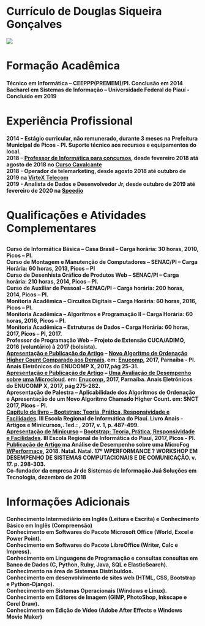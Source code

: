 # Currículo de Douglas Siqueira Gonçalves
<img src="https://instagram.fpcs1-1.fna.fbcdn.net/v/t51.2885-15/e35/69907237_164947497966631_4199321195158492271_n.jpg?_nc_ht=instagram.fpcs1-1.fna.fbcdn.net&_nc_cat=107&_nc_ohc=S6UaxAkKS1MAX_JVtPa&oh=ed83a8672d7a7d844ec61b23cf5821fc&oe=5ED65AF8">
<H1>Formação Acadêmica</H1>
<h4>
Técnico em Informática – CEEPPP(PREMEM)/PI. Conclusão em 2014<br>
Bacharel em Sistemas de Informação – Universidade Federal do Piauí - Concluído em 2019</h4>

<h1>Experiência Profissional</h1>

<h4>2014 – Estágio curricular, não remunerado, durante 3 meses na Prefeitura Municipal de Picos - PI. Suporte técnico aos recursos e equipamentos do local.<br>
2018 – <a href="https://www.youtube.com/watch?v=UHlRa0p09eI">Professor de Informática para concursos</a>, desde fevereiro 2018 atá agosto de 2018 no <a href="http://www.cursocavalcante.com">Curso Cavalcante</a><br>
2018 - Operador de telemarketing, desde agosto 2018 até outubro de 2019 na <a href="http://www.virtex.com.br">VirteX Telecom</a><br>
2019 - Analista de Dados e Desenvolvedor Jr, desde outubro de 2019 até fevereiro de 2020 na <a href="https://www.speedio.com.br"> Speedio </a>
</h4>

<h1>

Qualificações e Atividades Complementares 
</h1>
<h4>Curso de Informática Básica – Casa Brasil – Carga horária: 30 horas, 2010, Picos – PI.<br>
Curso de Montagem e Manutenção de Computadores – SENAC/PI – Carga Horária: 60 horas, 2013, Picos – PI<br>
Curso de Desenhista Gráfico de Produtos Web – SENAC/PI – Carga horária: 210 horas, 2014, Picos – PI.<br>
Curso de Auxiliar de Pessoal – SENAC/PI – Carga horária: 200 horas, 2014, Picos – PI.<br>
Monitoria Acadêmica – Circuitos Digitais – Carga Horária: 60 horas, 2016, Picos – PI.<br>
Monitoria Acadêmica – Algoritmos e Programação II – Carga Horária: 60 horas, 2016, Picos – PI.<br>
Monitoria Acadêmica – Estruturas de Dados – Carga Horária: 60 horas, 2017, Picos – PI, 2017.<br>
Professor de Programação Web – Projeto de Extensão CUCA/ADIMÓ, 2016 (voluntário) à 2017 (bolsista).<br>
<a href="https://www.enucomp.com.br/2017/enucomp_2017_autores_artigos.pdf">Apresentação e Publicação do Artigo</a> – <a href="http://www.enucomp.com.br/2017/enucomp_anaisX_2017.pdf">Novo Algoritmo de Ordenação Higher Count Comparado aos Demais</a>. em: <a href="http://www.enucomp.com.br/2017">Enucomp</a>, 2017, Parnaíba - PI. Anais Eletrônicos do ENUCOMP X, 2017,pág 25-31.<br>
<a href="https://www.enucomp.com.br/2017/enucomp_2017_autores_artigos.pdf">Apresentação e Publicação de Artigo</a> – <a href="http://www.enucomp.com.br/2017/enucomp_anaisX_2017.pdf">Uma Avaliação de Desempenho sobre uma Microcloud</a>. em: <a href="http://www.enucomp.com.br/2017">Enucomp</a>, 2017, Parnaíba. Anais Eletrônicos do ENUCOMP X, 2017, pág 275-282.<br>
Apresentação de Palestra – Aplicabilidade dos Algoritmos de Ordenação e Apresentação de um Novo Algoritmo Chamado Higher Count. em: SNCT 2017, Picos – PI.<br>
<a href="http://www.eripi.com.br/2017/images/anais/minicursos/12.pdf">Capítulo de livro – Bootstrap: Teoria, Prática, Responsividade e Facilidades</a>. III Escola Regional de Informática do Piauí. Livro Anais - Artigos e Minicursos,. 1ed.: , 2017, v. 1, p. 487-499.<br>
<a href="http://www.eripi.com.br/2017/images/certificados/eripi-certificados-minicurso.pdf">Apresentação de Minicurso</a> – <a href="http://www.eripi.com.br/2017/programacao/minicursos">Bootstrap: Teoria, Prática, Responsividade e Facilidades</a>. III Escola Regional de Informática do Piauí, 2017, Picos - PI.<br>
<a href="http://natal.uern.br/eventos/csbc2018/wp-content/uploads/2018/08/Anais-Final-WPerformance.pdf">Publicação de Artigo </a> ma Análise de Desempenho sobre uma MicroFog <a href="http://www.natal.uern.br/eventos/csbc2018/?page_id=234">WPerformace</a>, 2018. Natal. Natal. 17º WPERFORMANCE ? WORKSHOP EM DESEMPENHO DE SISTEMAS COMPUTACIONAIS E DE COMUNICAÇÃO. v. 17. p. 298-303.<br>
Co-fundador da empresa Jr de Sistemas de Informação Juá Soluções em Tecnologia, dezembro de 2018<br>
</h4>

<h1>Informações Adicionais </h1>

<h4>Conhecimento Intermediário em Inglês  (Leitura e Escrita) e Conhecimento Básico em Inglês (Compreensão)<br>
Conhecimento em Softwares do Pacote Microsoft Office (World, Excel e Power Point).<br>
Conhecimento em Softwares do Pacote LibreOffice (Writer, Calc e Impress).<br>
Conhecimento em Linguagens de Programação e consultas consultas em Banco de Dados (C, Python, Ruby, Java, SQL e ElasticSearch).<br>
Conhecimento na área de Sistemas Distribuídos.<br>
Conhecimento em desenvolvimento de sites web (HTML, CSS, Bootstrap e Python-Django).<br>
Conhecimento em Sistemas Operacionais (Windows e Linux).<br>
Conhecimento em Editores de Imagem (GIMP, PhotoShop, Inkscape e Corel Draw).<br>
Conhecimento em Edição de Vídeo (Adobe After Effects e Windows Movie Maker)<br>
</h4>
